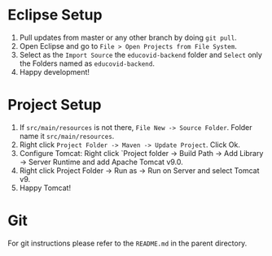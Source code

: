 # Eclipse Setup

1. Pull updates from master or any other branch by doing `git pull`.
2. Open Eclipse and go to `File > Open Projects from File System`.
3. Select as the `Import Source` the `educovid-backend` folder and `Select` only the Folders named as `educovid-backend`.
4. Happy development!

# Project Setup
1. If `src/main/resources` is not there, `File New -> Source Folder`. Folder name it `src/main/resources`.
2. Right click `Project Folder -> Maven -> Update Project`. Click Ok.
3. Configure Tomcat: Right click `Project folder -> Build Path -> Add Library -> Server Runtime and add Apache Tomcat v9.0.
4. Right click Project Folder -> Run as -> Run on Server and select Tomcat v9.
5. Happy Tomcat!

# Git

For git instructions please refer to the `README.md` in the parent directory.
